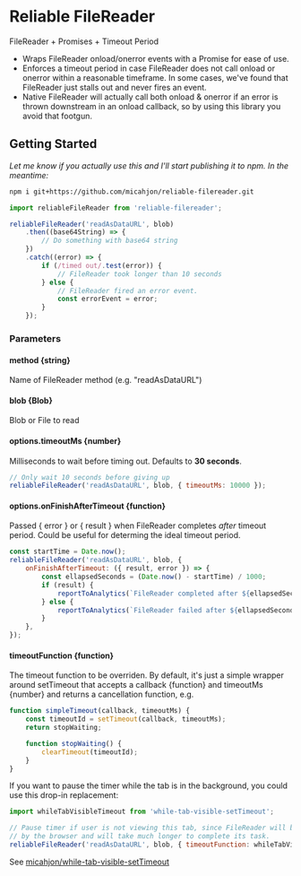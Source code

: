 # Reliable FileReader

FileReader + Promises + Timeout Period

-   Wraps FileReader onload/onerror events with a Promise for ease of use.
-   Enforces a timeout period in case FileReader does not call onload or onerror within a reasonable timeframe. In some cases, we've found that FileReader just stalls out and never fires an event.
-   Native FileReader will actually call both onload & onerror if an error is thrown downstream in an onload callback, so by using this library you avoid that footgun.

## Getting Started

_Let me know if you actually use this and I'll start publishing it to npm. In the meantime:_

```bash
npm i git+https://github.com/micahjon/reliable-filereader.git
```

```js
import reliableFileReader from 'reliable-filereader';

reliableFileReader('readAsDataURL', blob)
    .then((base64String) => {
        // Do something with base64 string
    })
    .catch((error) => {
        if (/timed out/.test(error)) {
            // FileReader took longer than 10 seconds
        } else {
            // FileReader fired an error event.
            const errorEvent = error;
        }
    });
```

### Parameters

#### method {string}

Name of FileReader method (e.g. "readAsDataURL")

#### blob {Blob}

Blob or File to read

#### options.timeoutMs {number}

Milliseconds to wait before timing out. Defaults to **30 seconds**.

```js
// Only wait 10 seconds before giving up
reliableFileReader('readAsDataURL', blob, { timeoutMs: 10000 });
```

#### options.onFinishAfterTimeout {function}

Passed { error } or { result } when FileReader completes _after_ timeout period. Could be useful for determing the ideal timeout period.

```js
const startTime = Date.now();
reliableFileReader('readAsDataURL', blob, {
    onFinishAfterTimeout: ({ result, error }) => {
        const ellapsedSeconds = (Date.now() - startTime) / 1000;
        if (result) {
            reportToAnalytics(`FileReader completed after ${ellapsedSeconds}s`);
        } else {
            reportToAnalytics(`FileReader failed after ${ellapsedSeconds}s`);
        }
    },
});
```

#### timeoutFunction {function}

The timeout function to be overriden.
By default, it's just a simple wrapper around setTimeout that accepts a callback {function} and timeoutMs {number} and returns a cancellation function, e.g.

```js
function simpleTimeout(callback, timeoutMs) {
    const timeoutId = setTimeout(callback, timeoutMs);
    return stopWaiting;

    function stopWaiting() {
        clearTimeout(timeoutId);
    }
}
```

If you want to pause the timer while the tab is in the background, you could use this drop-in replacement:

```js
import whileTabVisibleTimeout from 'while-tab-visible-setTimeout';

// Pause timer if user is not viewing this tab, since FileReader will be throttled
// by the browser and will take much longer to complete its task.
reliableFileReader('readAsDataURL', blob, { timeoutFunction: whileTabVisibleTimeout });
```

See [micahjon/while-tab-visible-setTimeout](https://github.com/micahjon/while-tab-visible-setTimeout)
